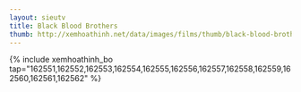 ```yaml
---
layout: sieutv
title: Black Blood Brothers
thumb: http://xemhoathinh.net/data/images/films/thumb/black-blood-brothers-black-blood-brothers-2006.jpg
---
```

{% include xemhoathinh_bo tap="162551,162552,162553,162554,162555,162556,162557,162558,162559,162560,162561,162562" %} 
